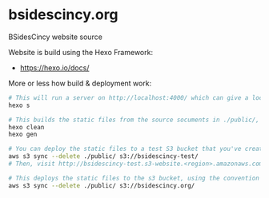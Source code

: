 # bsidescincy.org
BSidesCincy website source

Website is build using the Hexo Framework:
* https://hexo.io/docs/

More or less how build & deployment work:
```bash
# This will run a server on http://localhost:4000/ which can give a local preview of the site:
hexo s

# This builds the static files from the source socuments in ./public/, after cleaning the folders first
hexo clean
hexo gen

# You can deploy the static files to a test S3 bucket that you've created or been granted rights on:
aws s3 sync --delete ./public/ s3://bsidescincy-test/
# Then, visit http://bsidescincy-test.s3-website.<region>.amazonaws.com/ to test it in the wild

# This deploys the static files to the s3 bucket, using the convention common to AWS S3 web hosting:
aws s3 sync --delete ./public/ s3://bsidescincy.org/
```
